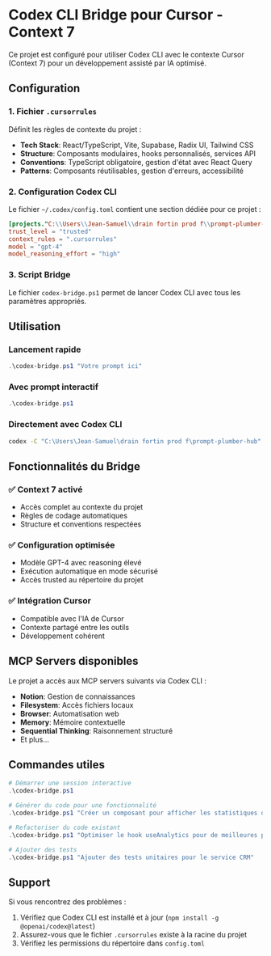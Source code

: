 # Codex CLI Bridge pour Cursor - Context 7

Ce projet est configuré pour utiliser Codex CLI avec le contexte Cursor (Context 7) pour un développement assisté par IA optimisé.

## Configuration

### 1. Fichier `.cursorrules`
Définit les règles de contexte du projet :
- **Tech Stack**: React/TypeScript, Vite, Supabase, Radix UI, Tailwind CSS
- **Structure**: Composants modulaires, hooks personnalisés, services API
- **Conventions**: TypeScript obligatoire, gestion d'état avec React Query
- **Patterns**: Composants réutilisables, gestion d'erreurs, accessibilité

### 2. Configuration Codex CLI
Le fichier `~/.codex/config.toml` contient une section dédiée pour ce projet :
```toml
[projects."C:\\Users\\Jean-Samuel\\drain fortin prod f\\prompt-plumber-hub"]
trust_level = "trusted"
context_rules = ".cursorrules"
model = "gpt-4"
model_reasoning_effort = "high"
```

### 3. Script Bridge
Le fichier `codex-bridge.ps1` permet de lancer Codex CLI avec tous les paramètres appropriés.

## Utilisation

### Lancement rapide
```powershell
.\codex-bridge.ps1 "Votre prompt ici"
```

### Avec prompt interactif
```powershell
.\codex-bridge.ps1
```

### Directement avec Codex CLI
```bash
codex -C "C:\Users\Jean-Samuel\drain fortin prod f\prompt-plumber-hub" --full-auto
```

## Fonctionnalités du Bridge

### ✅ Context 7 activé
- Accès complet au contexte du projet
- Règles de codage automatiques
- Structure et conventions respectées

### ✅ Configuration optimisée
- Modèle GPT-4 avec reasoning élevé
- Exécution automatique en mode sécurisé
- Accès trusted au répertoire du projet

### ✅ Intégration Cursor
- Compatible avec l'IA de Cursor
- Contexte partagé entre les outils
- Développement cohérent

## MCP Servers disponibles

Le projet a accès aux MCP servers suivants via Codex CLI :
- **Notion**: Gestion de connaissances
- **Filesystem**: Accès fichiers locaux
- **Browser**: Automatisation web
- **Memory**: Mémoire contextuelle
- **Sequential Thinking**: Raisonnement structuré
- Et plus...

## Commandes utiles

```powershell
# Démarrer une session interactive
.\codex-bridge.ps1

# Générer du code pour une fonctionnalité
.\codex-bridge.ps1 "Créer un composant pour afficher les statistiques des appels"

# Refactoriser du code existant
.\codex-bridge.ps1 "Optimiser le hook useAnalytics pour de meilleures performances"

# Ajouter des tests
.\codex-bridge.ps1 "Ajouter des tests unitaires pour le service CRM"
```

## Support

Si vous rencontrez des problèmes :
1. Vérifiez que Codex CLI est installé et à jour (`npm install -g @openai/codex@latest`)
2. Assurez-vous que le fichier `.cursorrules` existe à la racine du projet
3. Vérifiez les permissions du répertoire dans `config.toml`




